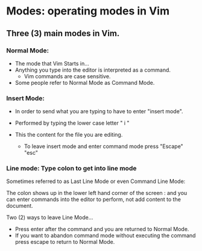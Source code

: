 # Modes: operating modes in Vim

## Three (3) main modes in Vim. 

### Normal Mode: 

- The mode that Vim Starts in...
- Anything you type into the editor is interpreted as a command.
  * Vim commands are case sensitive.
- Some people refer to Normal Mode as Command Mode.

### Insert Mode: 

- In order to send what you are typing to have to enter  "insert mode".
- Performed by typing the lower case letter " i "
- This the content for the file you are editing. 

   * To leave insert mode and enter command mode press "Escape"    "esc"

### Line mode:   Type colon to get into line mode

Sometimes referred to as Last Line Mode
   or
even Command Line Mode:

The colon shows up in the lower left hand corner of the screen : and you can enter commands into the editor to perform, not add content to the document.

Two (2) ways to leave Line Mode... 
   * Press enter after the command and you are returned to Normal Mode.
   * If you want to abandon command mode without executing the command press escape to return to Normal Mode. 
	

